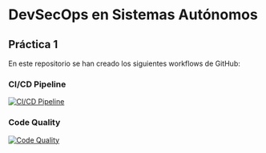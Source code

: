 # DevSecOps en Sistemas Autónomos

## Práctica 1

En este repositorio se han creado los siguientes workflows de GitHub:

### CI/CD Pipeline
[![CI/CD Pipeline](https://github.com/linyea00/dev-practice-1/actions/workflows/ci-cd.yml/badge.svg)](https://github.com/linyea00/dev-practice-1/actions/workflows/ci-cd.yml)

### Code Quality
[![Code Quality](https://github.com/linyea00/dev-practice-1/actions/workflows/code-quality.yml/badge.svg)](https://github.com/linyea00/dev-practice-1/actions/workflows/code-quality.yml)